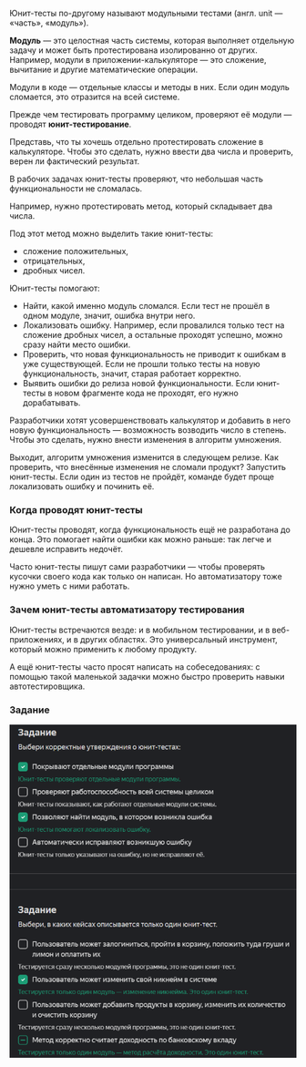 Юнит-тесты по-другому называют модульными тестами (англ. unit — «часть», «модуль»).

**Модуль** — это целостная часть системы, которая выполняет отдельную задачу и может быть протестирована изолированно от других. Например, модули в приложении-калькуляторе — это сложение, вычитание и другие математические операции.

Модули в коде — отдельные классы и методы в них. Если один модуль сломается, это отразится на всей системе.


Прежде чем тестировать программу целиком, проверяют её модули — проводят **юнит-тестирование**.

Представь, что ты хочешь отдельно протестировать сложение в калькуляторе. Чтобы это сделать, нужно ввести два числа и проверить, верен ли фактический результат.

В рабочих задачах юнит-тесты проверяют, что небольшая часть функциональности не сломалась.


Например, нужно протестировать метод, который складывает два числа.

Под этот метод можно выделить такие юнит-тесты:

- сложение положительных,
- отрицательных,
- дробных чисел.


Юнит-тесты помогают:

- Найти, какой именно модуль сломался. Если тест не прошёл в одном модуле, значит, ошибка внутри него.
- Локализовать ошибку. Например, если провалился только тест на сложение дробных чисел, а остальные проходят успешно, можно сразу найти место ошибки.
- Проверить, что новая функциональность не приводит к ошибкам в уже существующей. Если не прошли только тесты на новую функциональность, значит, старая работает корректно.
- Выявить ошибки до релиза новой функциональности. Если юнит-тесты в новом фрагменте кода не проходят, его нужно дорабатывать.


Разработчики хотят усовершенствовать калькулятор и добавить в него новую функциональность — возможность возводить число в степень. Чтобы это сделать, нужно внести изменения в алгоритм умножения.

Выходит, алгоритм умножения изменится в следующем релизе. Как проверить, что внесённые изменения не сломали продукт? Запустить юнит-тесты. Если один из тестов не пройдёт, команде будет проще локализовать ошибку и починить её.


### Когда проводят юнит-тесты

Юнит-тесты проводят, когда функциональность ещё не разработана до конца. Это помогает найти ошибки как можно раньше: так легче и дешевле исправить недочёт.

Часто юнит-тесты пишут сами разработчики — чтобы проверять кусочки своего кода как только он написан. Но автоматизатору тоже нужно уметь с ними работать.


### Зачем юнит-тесты автоматизатору тестирования

Юнит-тесты встречаются везде: и в мобильном тестировании, и в веб-приложениях, и в других областях. Это универсальный инcтрумент, который можно применить к любому продукту.

А ещё юнит-тесты часто просят написать на собеседованиях: с помощью такой маленькой задачки можно быстро проверить навыки автотестировщика.

### Задание 

![img.png](img%2Fimg.png)